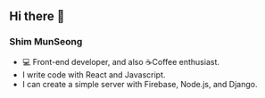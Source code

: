 ## Hi there 👋

### Shim MunSeong
- 💻 Front-end developer, and also ☕Coffee enthusiast.
- I write code with React and Javascript.
- I can create a simple server with Firebase, Node.js, and Django.


<!--
**Puterism/Puterism** is a ✨ _special_ ✨ repository because its `README.md` (this file) appears on your GitHub profile.

Here are some ideas to get you started:

- 🔭 I’m currently working on ...
- 🌱 I’m currently learning ...
- 👯 I’m looking to collaborate on ...
- 🤔 I’m looking for help with ...
- 💬 Ask me about ...
- 📫 How to reach me: ...
- 😄 Pronouns: ...
- ⚡ Fun fact: ...
-->
